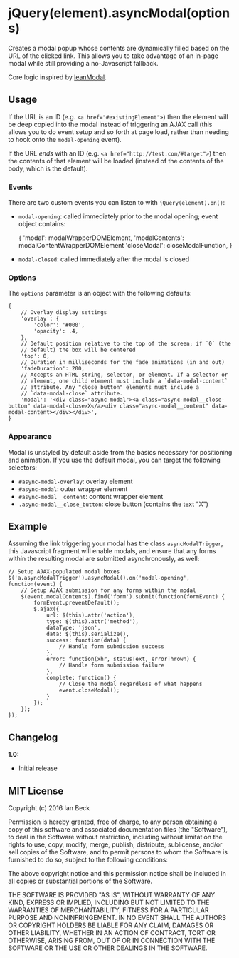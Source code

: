 # jQuery(element).asyncModal(options)

Creates a modal popup whose contents are dynamically filled based on the URL
of the clicked link. This allows you to take advantage of an in-page modal
while still providing a no-Javascript fallback.

Core logic inspired by [leanModal](https://github.com/FinelySliced/leanModal.js).

## Usage

If the URL is an ID (e.g. `<a href="#existingElement">`) then the element
will be deep copied into the modal instead of triggering an AJAX call (this
allows you to do event setup and so forth at page load, rather than needing
to hook onto the `modal-opening` event).

If the URL _ends_ with an ID (e.g. `<a href="http://test.com/#target">`) then
the contents of that element will be loaded (instead of the contents of the
body, which is the default).

### Events

There are two custom events you can listen to with `jQuery(element).on()`:

- `modal-opening`: called immediately prior to the modal opening; event
   object contains:

    {
        'modal': modalWrapperDOMElement,
        'modalContents': modalContentWrapperDOMElement
        'closeModal': closeModalFunction,
    }

- `modal-closed`: called immediately after the modal is closed

### Options

The `options` parameter is an object with the following defaults:

    {
        // Overlay display settings
        'overlay': {
            'color': '#000',
            'opacity': .4,
        },
        // Default position relative to the top of the screen; if `0` (the
        // default) the box will be centered
        'top': 0,
        // Duration in milliseconds for the fade animations (in and out)
        'fadeDuration': 200,
        // Accepts an HTML string, selector, or element. If a selector or
        // element, one child element must include a `data-modal-content`
        // attribute. Any "close button" elements must include a
        // `data-modal-close` attribute.
        'modal': '<div class="async-modal"><a class="async-modal__close-button" data-modal-close>X</a><div class="async-modal__content" data-modal-content></div></div>',
    }

### Appearance

Modal is unstyled by default aside from the basics necessary for positioning
and animation. If you use the default modal, you can target the following
selectors:

- `#async-modal-overlay`: overlay element
- `#async-modal`: outer wrapper element
- `#async-modal__content`: content wrapper element
- `.async-modal__close_button`: close button (contains the text "X")

## Example

Assuming the link triggering your modal has the class `asyncModalTrigger`,
this Javascript fragment will enable modals, and ensure that any forms
within the resulting modal are submitted asynchronously, as well:

    // Setup AJAX-populated modal boxes
    $('a.asyncModalTrigger').asyncModal().on('modal-opening', function(event) {
        // Setup AJAX submission for any forms within the modal
        $(event.modalContents).find('form').submit(function(formEvent) {
            formEvent.preventDefault();
            $.ajax({
                url: $(this).attr('action'),
                type: $(this).attr('method'),
                dataType: 'json',
                data: $(this).serialize(),
                success: function(data) {
                    // Handle form submission success
                },
                error: function(xhr, statusText, errorThrown) {
                    // Handle form submission failure
                },
                complete: function() {
                    // Close the modal regardless of what happens
                    event.closeModal();
                }
            });
        });
    });

## Changelog

**1.0:**

* Initial release

## MIT License

Copyright (c) 2016 Ian Beck

Permission is hereby granted, free of charge, to any person obtaining a copy of this software and associated documentation files (the "Software"), to deal in the Software without restriction, including without limitation the rights to use, copy, modify, merge, publish, distribute, sublicense, and/or sell copies of the Software, and to permit persons to whom the Software is furnished to do so, subject to the following conditions:

The above copyright notice and this permission notice shall be included in all copies or substantial portions of the Software.

THE SOFTWARE IS PROVIDED "AS IS", WITHOUT WARRANTY OF ANY KIND, EXPRESS OR IMPLIED, INCLUDING BUT NOT LIMITED TO THE WARRANTIES OF MERCHANTABILITY, FITNESS FOR A PARTICULAR PURPOSE AND NONINFRINGEMENT. IN NO EVENT SHALL THE AUTHORS OR COPYRIGHT HOLDERS BE LIABLE FOR ANY CLAIM, DAMAGES OR OTHER LIABILITY, WHETHER IN AN ACTION OF CONTRACT, TORT OR OTHERWISE, ARISING FROM, OUT OF OR IN CONNECTION WITH THE SOFTWARE OR THE USE OR OTHER DEALINGS IN THE SOFTWARE.
